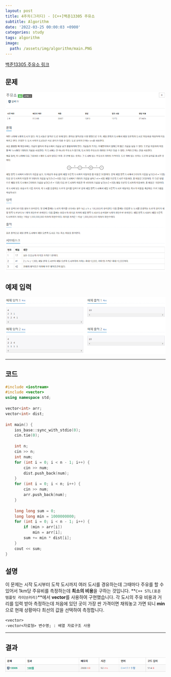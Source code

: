 ```yaml
---
layout: post
title: 4주차(그리디) - [C++]백준13305 주유소
subtitle: Algorithm
date: '2022-03-25 00:00:03 +0900'
categories: study
tags: algorithm
image:
  path: /assets/img/algorithm/main.PNG
---
```


[백준13305 주유소 링크](https://www.acmicpc.net/problem/13305)

<!--more-->

## 문제
![문제](/assets/img/algorithm/4주차/문제-주유소.PNG)

## 예제 입력
![예제](/assets/img/algorithm/4주차/예제-주유소.PNG)

---

## 코드
```cpp
#include <iostream>
#include <vector>
using namespace std;

vector<int> arr;
vector<int> dist;

int main() {
	ios_base::sync_with_stdio(0);
	cin.tie(0);

	int n;
	cin >> n;
	int num;
	for (int i = 0; i < n - 1; i++) {
		cin >> num;
		dist.push_back(num);
	}
	for (int i = 0; i < n; i++) {
		cin >> num;
		arr.push_back(num);
	}

	long long sum = 0;
	long long min = 1000000000;
	for (int i = 0; i < n - 1; i++) {
		if (min > arr[i])
			min = arr[i];
		sum += min * dist[i];
	}
	cout << sum;
}
```
## 설명
 이 문제는 시작 도시부터 도착 도시까지 여러 도시를 경유하는데 그때마다 주유를 할 수 있어서 1km당 주유비를 측정하는데 **최소의 비용**을 구하는 것입니다.
 **`C++ STL(표준 템플릿 라이브러리)`**에서 **vector**를 사용하여 구현했습니다.
 각 도시의 주유 비용과 거리를 입력 받아 측정하는데 처음에 있던 곳이 가장 싼 가격이면 채워놓고 가면 되니 **min**으로 현재 상황마다 최선의 값을 선택하여 측정합니다.
```
<vector>
-vector<자료형> 변수명; : 배열 자료구조 사용
```
---

## 결과
![결과](/assets/img/algorithm/4주차/결과-주유소.PNG)